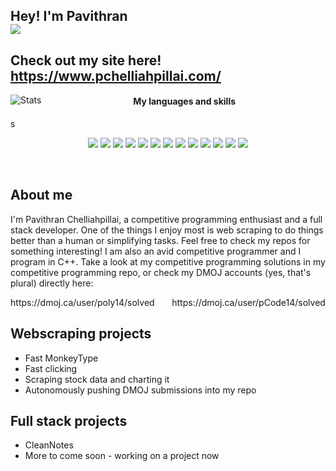 ## Hey! I'm Pavithran<br>![](https://visitor-badge.laobi.icu/badge?page_id=PavithranChelliahpillai.PavithranChelliahpillai)

## Check out my site here! https://www.pchelliahpillai.com/

<p align="left">
  <img align="left" alt="Stats" src="https://github-readme-stats.vercel.app/api/top-langs/?username=PavithranChelliahpillai&theme=algolia&layout=compact&bg_color=0a0a0a&title_color=ffffff"/>
</p>

<h4 align="center">My languages and skills</h4>s
<p align="center">
  <img src="https://img.shields.io/badge/c++-%2300599C.svg?style=for-the-badge&logo=c%2B%2B&logoColor=white"/>
  <img src="https://img.shields.io/badge/html5-%23E34F26.svg?style=for-the-badge&logo=html5&logoColor=white"/>
  <img src="https://img.shields.io/badge/css3-%231572B6.svg?style=for-the-badge&logo=css3&logoColor=white"/>
  <img src="https://img.shields.io/badge/MongoDB-%234ea94b.svg?style=for-the-badge&logo=mongodb&logoColor=white"/>
  <img src="https://img.shields.io/badge/express.js-%23404d59.svg?style=for-the-badge&logo=express&logoColor=%2361DAFB"/>
  <img src="https://img.shields.io/badge/react-%2320232a.svg?style=for-the-badge&logo=react&logoColor=%2361DAFB"/>
  <img src="https://img.shields.io/badge/node.js-6DA55F?style=for-the-badge&logo=node.js&logoColor=white"/>
  <img src="https://img.shields.io/badge/django-%23092E20.svg?style=for-the-badge&logo=django&logoColor=white"/>
  <img src="https://img.shields.io/badge/-Arduino-00979D?style=for-the-badge&logo=Arduino&logoColor=white"/>
  <img src="https://img.shields.io/badge/-RaspberryPi-C51A4A?style=for-the-badge&logo=Raspberry-Pi"/>
  <img src="https://img.shields.io/badge/javascript-%23323330.svg?style=for-the-badge&logo=javascript&logoColor=%23F7DF1E"/>
  <img src="https://img.shields.io/badge/jupyter-%23FA0F00.svg?style=for-the-badge&logo=jupyter&logoColor=white"/>
  <img src="https://img.shields.io/badge/latex-%23008080.svg?style=for-the-badge&logo=latex&logoColor=white"/>
</p>
<br>

## About me
I'm Pavithran Chelliahpillai, a competitive programming enthusiast and a full stack developer. One of the things I enjoy most
is web scraping to do things better than a human or simplifying tasks. Feel free to check my repos for something interesting!
I am also an avid competitive programmer and I program in C++. Take a look at my competitive programming solutions in my competitive
programming repo, or
check my DMOJ accounts (yes, that's plural) directly here: <br>
<p align="center">https://dmoj.ca/user/poly14/solved &nbsp &nbsp &nbsp https://dmoj.ca/user/pCode14/solved</p>

## Webscraping projects
<ul>
  <li>Fast MonkeyType</li>
  <li>Fast clicking</li>
  <li>Scraping stock data and charting it</li>
  <li>Autonomously pushing DMOJ submissions into my repo</li>
</ul>

## Full stack projects
<ul>
  <li>CleanNotes</li>
  <li>More to come soon - working on a project now</li>
</ul>
